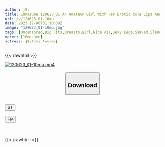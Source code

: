 ```yaml
---
author: j91
title: 10musume 120623_01 An Amateur Girl With Her Erotic Cute Lips And Tongue Piercing That Attacks Everything From The Balls To The Back Of The Penis And The Glans! Hitomi Aoyama
url: /v/120623_01-10mu
date: 2023-12-06T01:10:00Z
image: "120623_01-10mu.jpg"
tags: [Uncensored,Big Tits,Breasts,Girl,Nice Ass,Sexy Legs,Shaved,Slender ]
maker: [10musume]
actress: [Hitomi Aoyama]
---
```



{{< rawhtml >}}

<div class="video" data-videoid="6Q8o3JJRVrix4O">
    <a href="javascript:;">
        <img src="/v/120623_01-10mu/120623_01-10mu.jpg" width="WIDTH" height="HEIGHT" alt="120623_01-10mu.mp4" loading="lazy">
    </a>
</div>

<script type="text/javascript" src="https://j91.asia/asset/on-demand-st.js"></script>

<br>
  <link rel="stylesheet" href="https://j91.asia/asset/bs5.css">
  
  <center>
  <button class="btn btn-primary" type="button" data-bs-toggle="collapse" data-bs-target=".multi-collapse" aria-expanded="false" aria-controls="multiCollapseExample1 multiCollapseExample2"><h2>Download</h2></button></center>
</p>
<div class="row">
  <div class="col">
    <div class="collapse multi-collapse" id="multiCollapseExample1">
      <div class="card card-body">
	      	      <br>
<div class="buttons">  
<a href="https://streamtape.to/v/6Q8o3JJRVrix4O" target="_blank"><button class="btn-hover color-3"><i class="fa fa-download"></i> ST</button></a></div>
    </div>
  </div>
</div>
  <div class="col">
    <div class="collapse multi-collapse" id="multiCollapseExample2">
      <div class="card card-body">
	      <br>
<div class="buttons">
    <a href="https://filemoon.sx/d/b8d25dejfdcf" target="_blank"><button class="btn-hover color-8"><i class="fa fa-download"></i> FM</button></a></div>
<br><br>
      </div>
    </div>
  </div>
</div>

{{< /rawhtml >}}
